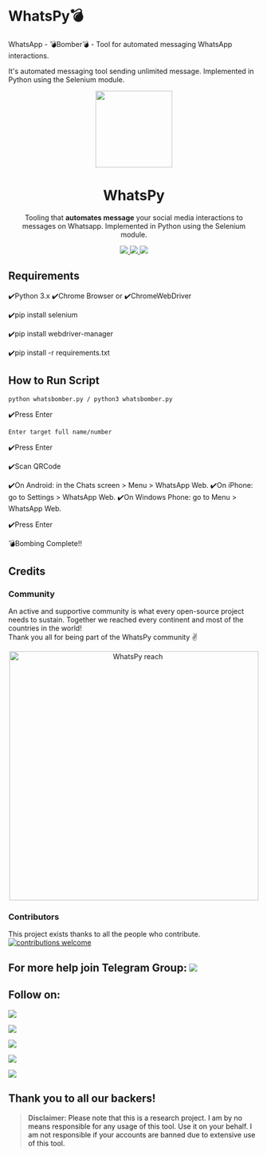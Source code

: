 # WhatsPy💣
WhatsApp - 💣Bomber💣 - Tool for automated messaging WhatsApp interactions.

It's automated messaging tool sending unlimited message.
   Implemented in Python using the Selenium module.
   
<p align="center">
  <img src="https://i.imgur.com/fmSyZX8.jpg" width="154">
  <h1 align="center">WhatsPy</h1>
  <p align="center">Tooling that <b>automates message</b> your social media interactions to messages on Whatsapp.
Implemented in Python using the Selenium module.<p>
  <p align="center">
    <a href="https://github.com/timgrossmann/WhatsPy/blob/master/LICENSE">
      <img src="https://img.shields.io/badge/license-GPLv3-blue.svg" />
    </a>
    <a href="https://github.com/SeleniumHQ/selenium">
      <img src="https://img.shields.io/badge/built%20with-Selenium-yellow.svg" />
    </a>
    <a href="https://www.python.org/">
    	<img src="https://img.shields.io/badge/built%20with-Python3-red.svg" />
    </a>
  </p>
</p>  

## Requirements

✔️Python 3.x
✔️Chrome Browser
       or
✔️ChromeWebDriver

✔️pip install selenium

✔️pip install webdriver-manager

✔️pip install -r requirements.txt

## How to Run Script

`python whatsbomber.py / python3 whatsbomber.py`

✔️Press Enter

`Enter target full name/number`

✔️Press Enter

✔️Scan QRCode

✔️On Android: in the Chats screen > Menu > WhatsApp Web.
✔️On iPhone: go to Settings > WhatsApp Web.
✔️On Windows Phone: go to Menu > WhatsApp Web.

✔️Press Enter

💣Bombing Complete!!

## Credits
### Community
An active and supportive community is what every open-source project needs to sustain. Together we reached every continent and most of the countries in the world!   
Thank you all for being part of the WhatsPy community ✌️

<p align="center">
	<img src="https://i.imgur.com/I5uhxb2.png" alt="WhatsPy reach" width="500px"/>
</p>

### Contributors

This project exists thanks to all the people who contribute.
[![contributions welcome](https://img.shields.io/badge/contributions-welcome-brightgreen.svg?style=flat)](https://github.com/palahsu/WhatsPy/issues)

<a href="https://github.com/palahsu/WhatsPy/graphs/contributors">
</a> 

## For more help join Telegram Group: <a href="https://t.me/linux_repo"><img src="https://img.shields.io/badge/Telegram-Join%20Telegram%20Group-blue.svg?logo=telegram"></a>

## Follow on:
<p align="left">
<a href="https://github.com/palahsu"><img src="https://img.shields.io/badge/GitHub-Follow%20on%20GitHub-inactive.svg?logo=github"></a>
</p><p align="left">
<a href="https://twitter.com/palahsu"><img src="https://img.shields.io/badge/Twitter-Follow%20on%20Twitter-informational.svg?logo=twitter"></a>
</p><p align="left">
<a href="https://facebook.com/Aduri.knox"><img src="https://img.shields.io/badge/Facebook-Follow%20on%20Facebook-blue.svg?logo=facebook"></a>
</p><p align="left">
<a href="https://t.me/AD0000000"><img src="https://img.shields.io/badge/Telegram-Contact%20Telegram%20Profile-blue.svg?logo=telegram"></a>
</p><p align="left">
<a href="https://t.me/AbirHasan2005"><img src="https://img.shields.io/badge/Telegram-Contact%20AbirHasan2005-blue.svg?logo=telegram"></a>
</p><p align="left"> 	

Thank you to all our backers!
---

> **Disclaimer**<a name="disclaimer" />: Please note that this is a research project. I am by no means responsible for any usage of this tool. Use it on your behalf. I am not responsible if your accounts are banned due to extensive use of this tool.
